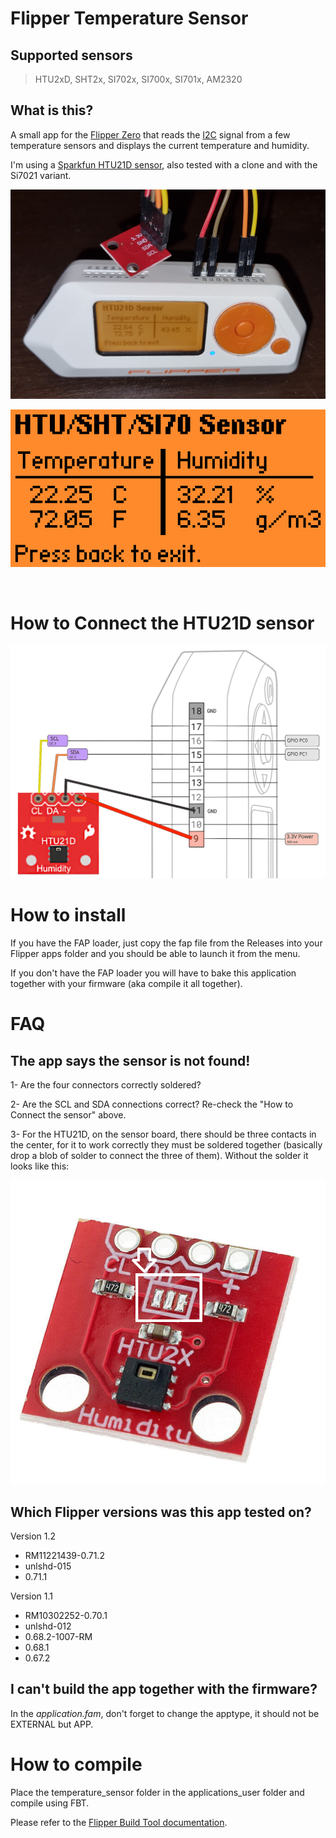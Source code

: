 # Flipper Temperature Sensor

## Supported sensors

> HTU2xD, SHT2x, SI702x, SI700x, SI701x, AM2320

## What is this?

A small app for the [Flipper Zero](https://flipperzero.one) that reads the [I2C](https://en.wikipedia.org/wiki/I%C2%B2C) signal from a few temperature sensors and displays the current temperature and humidity.

I'm using a [Sparkfun HTU21D sensor](https://learn.sparkfun.com/tutorials/htu21d-humidity-sensor-hookup-guide), also tested with a clone and with the Si7021 variant.

![Flipper Temperature Sensor](images/Flipper.png)

![App](images/App.png)

<br/>

# How to Connect the HTU21D sensor
![Connection](images/Connection.png)


# How to install

If you have the FAP loader, just copy the fap file from the Releases into your Flipper apps folder and you should be able to launch it from the menu.

If you don't have the FAP loader you will have to bake this application together with your firmware (aka compile it all together).

# FAQ

## The app says the sensor is not found!

1- Are the four connectors correctly soldered?

2- Are the SCL and SDA connections correct? Re-check the "How to Connect the sensor" above.

3- For the HTU21D, on the sensor board, there should be three contacts in the center, for it to work correctly they must be soldered together (basically drop a blob of solder to connect the three of them). Without the solder it looks like this:

![Sensor](images/Sensor.png)

## Which Flipper versions was this app tested on?

Version 1.2
- RM11221439-0.71.2
- unlshd-015
- 0.71.1 

Version 1.1
- RM10302252-0.70.1
- unlshd-012
- 0.68.2-1007-RM
- 0.68.1
- 0.67.2

## I can't build the app together with the firmware?

In the *application.fam*, don't forget to change the apptype, it should not be EXTERNAL but APP.

# How to compile

Place the temperature_sensor folder in the applications_user folder and compile using FBT.

Please refer to the [Flipper Build Tool documentation](https://github.com/flipperdevices/flipperzero-firmware/blob/dev/documentation/fbt.md).